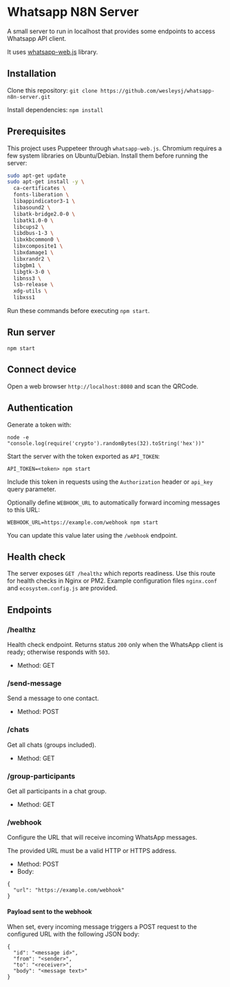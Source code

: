 # Whatsapp N8N Server
A small server to run in localhost that provides some endpoints to access Whatsapp API client.

It uses [whatsapp-web.js](https://github.com/pedroslopez/whatsapp-web.js) library.

## Installation


Clone this repository: `git clone https://github.com/wesleysj/whatsapp-n8n-server.git`

Install dependencies: `npm install`

## Prerequisites

This project uses Puppeteer through `whatsapp-web.js`. Chromium requires a few
system libraries on Ubuntu/Debian. Install them before running the server:

```bash
sudo apt-get update
sudo apt-get install -y \
  ca-certificates \
  fonts-liberation \
  libappindicator3-1 \
  libasound2 \
  libatk-bridge2.0-0 \
  libatk1.0-0 \
  libcups2 \
  libdbus-1-3 \
  libxkbcommon0 \
  libxcomposite1 \
  libxdamage1 \
  libxrandr2 \
  libgbm1 \
  libgtk-3-0 \
  libnss3 \
  lsb-release \
  xdg-utils \
  libxss1
```

Run these commands before executing `npm start`.


## Run server

`npm start`


## Connect device

Open a web browser `http://localhost:8080` and scan the QRCode.

## Authentication

Generate a token with:

```
node -e "console.log(require('crypto').randomBytes(32).toString('hex'))"
```

Start the server with the token exported as `API_TOKEN`:

```
API_TOKEN=<token> npm start
```

Include this token in requests using the `Authorization` header or `api_key` query parameter.

Optionally define `WEBHOOK_URL` to automatically forward incoming messages to this URL:

```
WEBHOOK_URL=https://example.com/webhook npm start
```

You can update this value later using the `/webhook` endpoint.

## Health check

The server exposes `GET /healthz` which reports readiness. Use this route for
health checks in Nginx or PM2. Example configuration files `nginx.conf` and
`ecosystem.config.js` are provided.

## Endpoints

### /healthz

Health check endpoint. Returns status `200` only when the WhatsApp client is ready;
otherwise responds with `503`.

- Method: GET

### /send-message

Send a message to one contact.

- Method: POST

### /chats

Get all chats (groups included).

- Method: GET

### /group-participants

Get all participants in a chat group.

- Method: GET

### /webhook

Configure the URL that will receive incoming WhatsApp messages.

The provided URL must be a valid HTTP or HTTPS address.

- Method: POST
- Body:

```
{
  "url": "https://example.com/webhook"
}
```

#### Payload sent to the webhook

When set, every incoming message triggers a POST request to the configured URL with the following JSON body:

```
{
  "id": "<message id>",
  "from": "<sender>",
  "to": "<receiver>",
  "body": "<message text>"
}
```
